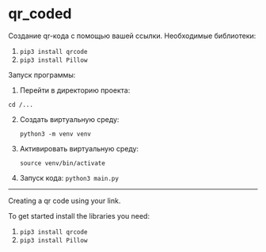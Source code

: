 # qr_coded

Создание qr-кода с помощью вашей ссылки.
Необходимые библиотеки:

1. `pip3 install qrcode`
2. `pip3 install Pillow`

Запуск программы:

1. Перейти в директорию проекта:
 
  `cd /...`
  
2. Создать виртуальную среду:
  
   `python3 -m venv venv`
   
4. Активировать виртуальную среду:
   
   `source venv/bin/activate`
   
5. Запуск кода:
  `python3 main.py`

---

Creating a qr code using your link.

To get started install the libraries you need:
1. `pip3 install qrcode`
2. `pip3 install Pillow`
